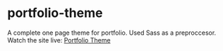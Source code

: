 # portfolio-theme
A complete one page theme for portfolio.
Used Sass as a preproccesor.
Watch the site live: <a href="https://md-saad.github.io/portfolio-theme/" target="_blank">Portfolio Theme</a>
